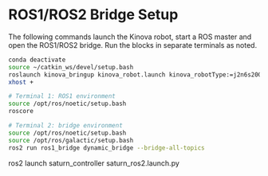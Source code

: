 # ROS1/ROS2 Bridge Setup

The following commands launch the Kinova robot, start a ROS master and open
the ROS1/ROS2 bridge. Run the blocks in separate terminals as noted.

```bash
conda deactivate
source ~/catkin_ws/devel/setup.bash
roslaunch kinova_bringup kinova_robot.launch kinova_robotType:=j2n6s200
xhost +

# Terminal 1: ROS1 environment
source /opt/ros/noetic/setup.bash
roscore

# Terminal 2: bridge environment
source /opt/ros/noetic/setup.bash
source /opt/ros/galactic/setup.bash
ros2 run ros1_bridge dynamic_bridge --bridge-all-topics
```

ros2 launch saturn_controller saturn_ros2.launch.py
